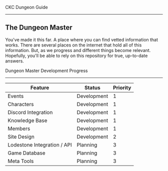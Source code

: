 CKC Dungeon Guide

---

<a name="section-1"></a>
## The Dungeon Master

You've made it this far. A place where you can find vetted information that works. There are several places on the internet
that hold all of this information. But, as we progress and different things become relevant. Hopefully, you'll be able to rely
on this repository for true, up-to-date answers.

<larecipe-card>
    <larecipe-badge type="success" circle class="mr-3" icon="fa fa-heart"></larecipe-badge> Dungeon Master Development Progress
    <larecipe-progress type="warning" :value="20"></larecipe-progress>



---

| Feature                     | Status      | Priority |
| --------------------------- | ----------- | -------- |
| Events                      | Development | 1        |
| Characters                  | Development | 1        |
| Discord Integration         | Development | 1        |
| Knowledge Base              | Development | 1        |
| Members                     | Development | 1        |
| Site Design                 | Development | 2        |
| Lodestone Integration / API | Planning    | 3        |
| Game Database               | Planning    | 3        |
| Meta Tools                  | Planning    | 3        |



</larecipe-card>
